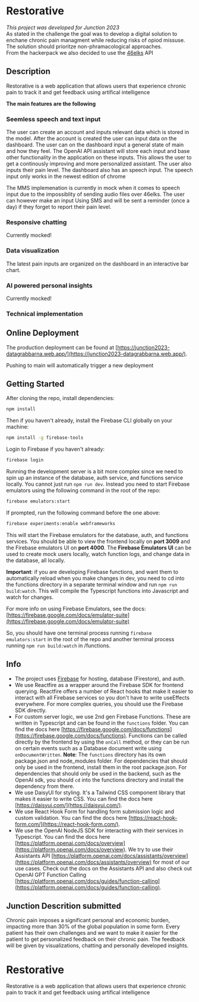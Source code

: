 # Restorative 
*This project was developed for Junction 2023*\
As stated in the challenge the goal was to develop a digital solution to enchane chronic pain managment while reducing risks of opiod missuse. The solution should prioritze non-phramacological approaches.\
From the hackerpack we also decided to use the [46elks](https://46elks.com/) API
## Description
Restorative is a web application that allows users that experience chronic pain to track it and get feedback using artifical intelligence  
  
**The main features are the following**  
### Seemless speech and text input
The user can create an account and inputs relevant data which is stored in the model. After the account is created the user can input data on the dashboard. The user can on the dashboard input a general state of main and how they feel. The OpenAI API assistant will store each input and base other functionality in the application on these inputs. This allows the user to get a continously improving and more personalized assistant. The user also inputs their pain level. The dashboard also has an speech input. The speech input only works in the newest edition of chrome 
  
The MMS implemenation is currently in mock when it comes to speech input due to the impossiblity of sending audio files over 46elks. The user can however make an input Using SMS and will be sent a reminder (once a day) if they forget to report their pain level.  
  
### Responsive chatting
Currently mocked! 
### Data visualization
The latest pain inputs are organized on the dashboard in an interactive bar chart.
### AI powered personal insights
Currently mocked! 
### Technical implementation


## Online Deployment 

The production deployment can be found at [https://junction2023-datagrabbarna.web.app/](https://junction2023-datagrabbarna.web.app/).

Pushing to main will automatically trigger a new deployment


## Getting Started

After cloning the repo, install dependencies:

```bash
npm install
```

Then if you haven't already, install the Firebase CLI globally on your machine:

```bash
npm install -g firebase-tools
```

Login to Firebase if you haven't already:

```bash
firebase login
```

Running the development server is a bit more complex since we need to spin up an instance of the database, auth service, and functions service locally.
You cannot just run `npm run dev`.
Instead you need to start Firebase emulators using the following command in the root of the repo:

```bash
firebase emulators:start
```

If prompted, run the following command before the one above:

```bash
firebase experiments:enable webframeworks
```

This will start the Firebase emulators for the database, auth, and functions services.
You should be able to view the frontend locally on **port 3009** and the Firebase emulators UI on **port 4000**.
The **Firebase Emulators UI** can be used to create mock users locally, watch function logs, and change data in the database, all locally.

**Important**: if you are developing Firebase functions, and want them to automatically reload when you make changes in dev, you need to cd into the functions directory in a separate terminal window and run `npm run build:watch`. This will compile the Typescript functions into Javascript and watch for changes.

For more info on using Firebase Emulators, see the docs: [https://firebase.google.com/docs/emulator-suite](https://firebase.google.com/docs/emulator-suite)

So, you should have one terminal process running `firebase emulators:start` in the root of the repo and another terminal process running `npm run build:watch` in /functions.

## Info

- The project uses [Firebase](https://firebase.google.com/) for hosting, database (Firestore), and auth.
- We use Reactfire as a wrapper around the Firebase SDK for frontend querying. Reactfire offers a number of React hooks that make it easier to interact with all Firebase services so you don't have to write useEffects everywhere. For more complex queries, you should use the Firebase SDK directly.
- For custom server logic, we use 2nd gen Firebase Functions. These are written in Typescript and can be found in the `functions` folder. You can find the docs here [https://firebase.google.com/docs/functions](https://firebase.google.com/docs/functions). Functions can be called directly by the frontend by using the `onCall` method, or they can be run on certain events such as a Database document write using `onDocumentWritten`. **Note**: The `functions` directory has its own package.json and node_modules folder. For dependencies that should only be used in the frontend, install them in the root package.json. For dependencies that should only be used in the backend, such as the OpenAI sdk, you should `cd` into the functions directory and install the dependency from there.
- We use DaisyUI for styling. It's a Tailwind CSS component library that makes it easier to write CSS. You can find the docs here [https://daisyui.com/](https://daisyui.com/).
- We use React Hook Form for handling form submission logic and custom validation. You can find the docs here [https://react-hook-form.com/](https://react-hook-form.com/).
- We use the OpenAI NodeJS SDK for interacting with their services in Typescript. You can find the docs here [https://platform.openai.com/docs/overview](https://platform.openai.com/docs/overview). We try to use their Assistants API [https://platform.openai.com/docs/assistants/overview](https://platform.openai.com/docs/assistants/overview) for most of our use cases. Check out the docs on the Assistants API and also check out OpenAI GPT Function Calling [https://platform.openai.com/docs/guides/function-calling](https://platform.openai.com/docs/guides/function-calling).

## Junction Descrition submitted 
Chronic pain imposes a significant personal and economic burden, impacting more than 30% of the global population in some form. Every patient has their own challenges and we want to make it easier for the patient to get personalized feedback on their chronic pain. The feedback will be given by visualizations, chatting and personally developed insights.  
# Restorative
Restorative is a web application that allows users that experience chronic pain to track it and get feedback using artifical intelligence

